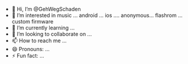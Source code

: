 - 👋 Hi, I’m @GehWegSchaden
- 👀 I’m interested in music ... android ... ios .... anonymous... flashrom ... custom firmware 
- 🌱 I’m currently learning   ...
- 💞️ I’m looking to collaborate on ...
- 📫 How to reach me ...
- 😄 Pronouns: ...
- ⚡ Fun fact: ... 

<!---
GehWegSchaden/GehWegSchaden is a ✨ special ✨ repository because its `README.md` (this file) appears on your GitHub profile.
You can click the Preview link to take a look at your changes.
--->
